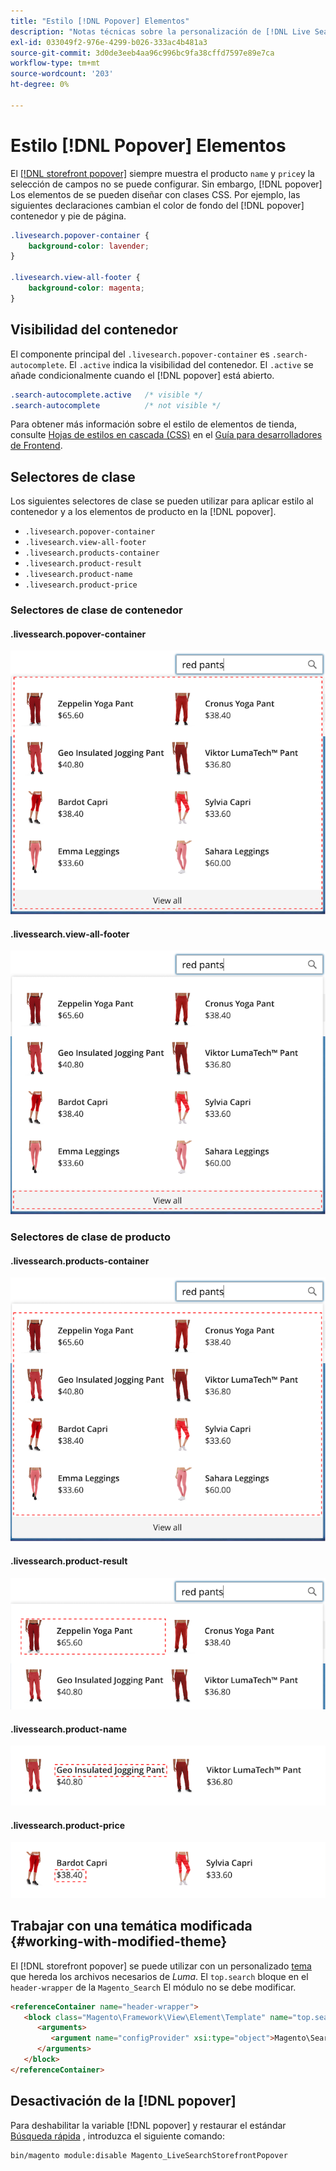 ```yaml
---
title: "Estilo [!DNL Popover] Elementos"
description: "Notas técnicas sobre la personalización de [!DNL Live Search storefront popover]"
exl-id: 033049f2-976e-4299-b026-333ac4b481a3
source-git-commit: 3d0de3eeb4aa96c996bc9fa38cffd7597e89e7ca
workflow-type: tm+mt
source-wordcount: '203'
ht-degree: 0%

---
```


# Estilo [!DNL Popover] Elementos

El [[!DNL storefront popover]](storefront-popover.md) siempre muestra el producto `name` y `price`y la selección de campos no se puede configurar. Sin embargo, [!DNL popover] Los elementos de se pueden diseñar con clases CSS. Por ejemplo, las siguientes declaraciones cambian el color de fondo del [!DNL popover] contenedor y pie de página.

```css
.livesearch.popover-container {
    background-color: lavender;
}

.livesearch.view-all-footer {
    background-color: magenta;
}
```

## Visibilidad del contenedor

El componente principal del `.livesearch.popover-container` es `.search-autocomplete`.  El `.active` indica la visibilidad del contenedor. El `.active` se añade condicionalmente cuando el [!DNL popover] está abierto.

```css
.search-autocomplete.active   /* visible */
.search-autocomplete          /* not visible */
```

Para obtener más información sobre el estilo de elementos de tienda, consulte [Hojas de estilos en cascada (CSS)](https://developer.adobe.com/commerce/frontend-core/guide/css/) en el [Guía para desarrolladores de Frontend](https://developer.adobe.com/commerce/frontend-core/guide/).

## Selectores de clase

Los siguientes selectores de clase se pueden utilizar para aplicar estilo al contenedor y a los elementos de producto en la [!DNL popover].

* `.livesearch.popover-container`
* `.livesearch.view-all-footer`
* `.livesearch.products-container`
* `.livesearch.product-result`
* `.livesearch.product-name`
* `.livesearch.product-price`

### Selectores de clase de contenedor

#### .livessearch.popover-container

![[!DNL Popover] contenedor](assets/livesearch-popover-container.png)

#### .livessearch.view-all-footer

![Ver todo el pie de página](assets/livesearch-view-all-footer.png)

### Selectores de clase de producto

#### .livessearch.products-container

![Contenedor de producto](assets/livesearch-product-container.png)

#### .livessearch.product-result

![Resultado del producto](assets/livesearch-product-result.png)

#### .livessearch.product-name

![Nombre del producto](assets/livesearch-product-name.png)

#### .livessearch.product-price

![Precio del producto](assets/livesearch-product-price.png)

## Trabajar con una temática modificada {#working-with-modified-theme}

El [!DNL storefront popover] se puede utilizar con un personalizado [tema](https://developer.adobe.com/commerce/frontend-core/guide/themes/) que hereda los archivos necesarios de *Luma*. El `top.search` bloque en el `header-wrapper` de la `Magento_Search` El módulo no se debe modificar.

```html
<referenceContainer name="header-wrapper">
   <block class="Magento\Framework\View\Element\Template" name="top.search" as="topSearch" template="Magento_Search::form.mini.phtml">
      <arguments>
         <argument name="configProvider" xsi:type="object">Magento\Search\ViewModel\ConfigProvider</argument>
      </arguments>
   </block>
</referenceContainer>
```

## Desactivación de la [!DNL popover]

Para deshabilitar la variable [!DNL popover] y restaurar el estándar [Búsqueda rápida](https://experienceleague.adobe.com/docs/commerce-admin/catalog/catalog/search/search.html#quick-search) , introduzca el siguiente comando:

```bash
bin/magento module:disable Magento_LiveSearchStorefrontPopover
```
